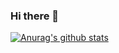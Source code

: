 ### Hi there 👋
[![Anurag's github stats](https://github-readme-stats.vercel.app/api?username=dgjungleP)](https://github.com/anuraghazra/github-readme-stats)
<!--
**dgjungleP/dgjungleP** is a ✨ _special_ ✨ repository because its `README.md` (this file) appears on your GitHub profile.

Here are some ideas to get you started:

- 🔭 I’m currently working on ...
- 🌱 I’m currently learning ...
- 👯 I’m looking to collaborate on ...
- 🤔 I’m looking for help with ...
- 💬 Ask me about ...
- 📫 How to reach me: ...
- 😄 Pronouns: ...
- ⚡ Fun fact: ...
-->
